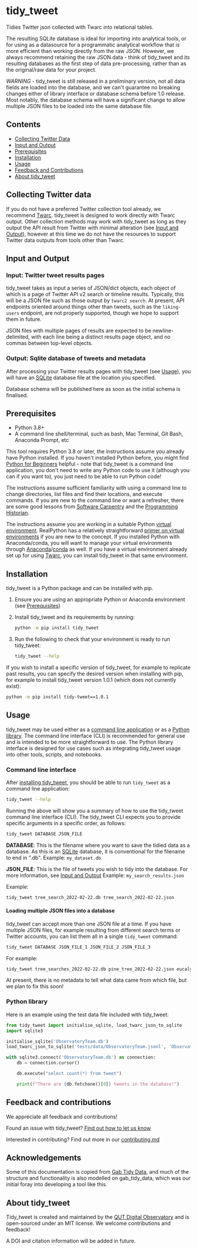 # tidy_tweet

Tidies Twitter json collected with Twarc into relational tables.

The resulting SQLite database is ideal for importing into analytical tools, or for using as a datasource for a
programmatic analytical workflow that is more efficient than working directly from the raw JSON. However, we always
recommend retaining the raw JSON data - think of tidy_tweet and its resulting databases as the first step of data
pre-processing, rather than as the original/raw data for your project.

*WARNING* - tidy_tweet is still released in a preliminary version, not all data fields are loaded into the database,
and we can't guarantee no breaking changes either of library interface or database schema before 1.0 release. Most 
notably, the database schema will have a significant change to allow multiple JSON files to be loaded into the same
database file.

## Contents

- [Collecting Twitter Data](#collecting-twitter-data)
- [Input and Output](#input-and-output)
- [Prerequisites](#prerequisites)
- [Installation](#installation)
- [Usage](#usage)
- [Feedback and Contributions](#feedback-and-contributions)
- [About tidy_tweet](#about-tidy_tweet)

## Collecting Twitter data

If you do not have a preferred Twitter collection tool already, we recommend [Twarc][twarc]. 
tidy_tweet is designed to work directly with Twarc output. Other collection methods may work with tidy_tweet as long
as they output the API result from Twitter with minimal alteration (see [Input and Output](#input-and-output)), however 
at this time we do not have the resources to support Twitter data outputs from tools other than Twarc. 

## Input and Output

### Input: Twitter tweet results pages

tidy_tweet takes as input a series of JSON/dict objects, each object of which is a page of Twitter API v2 search or 
timeline results. Typically, this will be a JSON file such as those output by `twarc2 search`. At present, API endpoints
oriented around things other than tweets, such as the `liking-users` endpoint, are not properly supported, though we 
hope to support them in future.

JSON files with multiple pages of results are expected to be newline-delimited, with each line being a distinct results
page object, and no commas between top-level objects.

### Output: Sqlite database of tweets and metadata

After processing your Twitter results pages with tidy_tweet (see [Usage](#usage)), you will have an 
[SQLite][sqlite] database file at the location you specified.

Database schema will be published here as soon as the initial schema is finalised.

## Prerequisites

- Python 3.8+
- A command line shell/terminal, such as bash, Mac Terminal, Git Bash, Anaconda Prompt, etc

This tool requires Python 3.8 or later, the instructions assume you already have Python installed. If you haven't
installed Python before, you might find [Python for Beginners][python_beginners] helpful - note that tidy_tweet is a
command line application, you don't need to write any Python code to use it (although you can if you want to), you just
need to be able to run Python code!

The instructions assume sufficient familiarity with using a command line to change directories, list files and find
their locations, and execute commands. If you are new to the command line or want a refresher, there are some good
lessons from [Software Carpentry][sc_unix_intro] and the [Programming Historian][ph_bash_intro].

The instructions assume you are working in a suitable Python
[virtual environment][py_venv]. RealPython has a relatively straightforward
[primer on virtual environments][realpy_venv] if you are new to the concept. If you installed Python with
Anaconda/conda, you will want to manage your virtual environments through [Anaconda][anaconda_venv]/[conda][conda_venv]
as well. If you have a virtual environment already set up for using [Twarc][twarc], you can install tidy_tweet in that
same environment.

## Installation

tidy_tweet is a Python package and can be installed with pip.

1. Ensure you are using an appropriate Python or Anaconda environment (see [Prerequisites](#prerequisites))

2. Install tidy_tweet and its requirements by running:

   ```bash
   python -m pip install tidy_tweet
   ```

3. Run the following to check that your environment is ready to run tidy_tweet:
   
    ```bash
   tidy_tweet --help
   ```


If you wish to install a specific version of tidy_tweet, for example to replicate past results, you can specify the 
desired version when installing with pip, for example to install tidy_tweet version 1.0.1 (which does not currently
exist):

```bash
python -m pip install tidy-tweet==1.0.1 
```

## Usage

tidy_tweet may be used either as a [command line application](#command-line-interface) or as
a [Python library](#python-library). The command line interface (CLI) is recommended for general use and is intended to
be more straightforward to use. The Python library interface is designed for use cases such as integrating tidy_tweet
usage into other tools, scripts, and notebooks.

### Command line interface

After [installing tidy_tweet](#installation), you should be able to run `tidy_tweet` as a command line application:

```bash
tidy_tweet --help
```

Running the above will show you a summary of how to use the tidy_tweet command line interface (CLI). The 
tidy_tweet CLI expects you to provide specific arguments in a specific order, as follows:

```bash
tidy_tweet DATABASE JSON_FILE
```

**DATABASE**: This is the filename where you want to save the tidied data as a database. As this is an [SQLite][sqlite]
database, it is conventional for the filename to end in ".db". Example: `my_dataset.db`

**JSON_FILE**: This is the file of tweets you wish to tidy into the database. For more information,
see [Input and Output](#input-and-output) Example: `my_search_results.json`

Example:

```bash
tidy_tweet tree_search_2022-02-22.db tree_search_2022-02-22.json
```

#### Loading multiple JSON files into a database

tidy_tweet can accept more than one JSON file at a time. If you have multiple JSON files, for example resulting
from different search terms or Twitter accounts, you can list them all in a single `tidy_tweet` command:

```bash
tidy_tweet DATABASE JSON_FILE_1 JSON_FILE_2 JSON_FILE_3
```

For example:

```bash
tidy_tweet tree_searches_2022-02-22.db pine_tree_2022-02-22.json eucalypt_2022-02-22.json jacaranda_2022-02-22.json
```

At present, there is no metadata to tell what data came from which file, but we plan to fix this soon!

### Python library

Here is an example using the test data file included with tidy_tweet:

```python
from tidy_tweet import initialise_sqlite, load_twarc_json_to_sqlite
import sqlite3

initialise_sqlite('ObservatoryTeam.db')
load_twarc_json_to_sqlite('tests/data/ObservatoryTeam.jsonl', 'ObservatoryTeam.db')

with sqlite3.connect('ObservatoryTeam.db') as connection:
    db = connection.cursor()

    db.execute("select count(*) from tweet")

    print(f"There are {db.fetchone()[0]} tweets in the database!")
```

## Feedback and contributions

We appreciate all feedback and contributions!

Found an issue with tidy_tweet? [Find out how to let us know](contributing.md#filing-an-issue)

Interested in contributing? Find out more in our [contributing.md](contributing.md)

## Acknowledgements

Some of this documentation is copied from [Gab Tidy Data](https://github.com/QUT-Digital-Observatory/gab_tidy_data), 
and much of the structure and functionality is also modelled on gab_tidy_data, which was our initial foray into
developing a tool like this.

## About tidy_tweet

Tidy_tweet is created and maintained by the [QUT Digital Observatory](https://www.qut.edu.au/digital-observatory) and
is open-sourced under an MIT license. We welcome contributions and feedback!

A DOI and citation information will be added in future.


[twarc]: https://github.com/DocNow/twarc/
[sqlite]: https://sqlite.org/index.html
[python_beginners]: https://www.python.org/about/gettingstarted/
[sc_unix_intro]: https://swcarpentry.github.io/shell-novice/
[ph_bash_intro]: https://programminghistorian.org/en/lessons/intro-to-bash
[py_venv]: https://docs.python.org/3/tutorial/venv.html
[realpy_venv]: https://realpython.com/python-virtual-environments-a-primer/
[conda_venv]: https://docs.conda.io/projects/conda/en/latest/user-guide/tasks/manage-environments.html
[anaconda_venv]: https://docs.anaconda.com/anaconda/navigator/getting-started/#navigator-managing-environments

